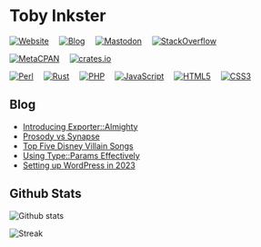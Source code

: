 # Toby Inkster

[![Website](https://img.shields.io/badge/web-toby.ink-4b7d2b)](https://toby.ink/)
 [![Blog](https://img.shields.io/badge/blog-toby.ink/blog-62225a?logo=wordpress)](https://toby.ink/blog/)
 [![Mastodon](https://img.shields.io/mastodon/follow/109586327020084318?domain=https%3A%2F%2Ftoots.toby.ink&style=social)](https://toots.toby.ink/@tobyink)
 [![StackOverflow](https://img.shields.io/stackexchange/stackoverflow/r/1990570?logo=stackexchange)](https://stackoverflow.com/users/1990570/tobyink)
 
 [![MetaCPAN](https://img.shields.io/badge/cpan-tobyink-222233?logo=perl&logoColor=9999ff)](https://metacpan.org/author/TOBYINK)
  [![crates.io](https://img.shields.io/badge/crates.io-tobyink-224422?logo=rust)](https://crates.io/users/tobyink)

[![Perl](https://img.shields.io/badge/perl-%2339457E.svg?style=for-the-badge&logo=perl&logoColor=white)](https://github.com/tobyink?tab=repositories&q=&type=&language=perl&sort=)
 [![Rust](https://img.shields.io/badge/rust-%23000000.svg?style=for-the-badge&logo=rust&logoColor=white)](https://github.com/tobyink?tab=repositories&q=&type=&language=rust&sort=)
 [![PHP](https://img.shields.io/badge/php-%23777BB4.svg?style=for-the-badge&logo=php&logoColor=white)](https://github.com/tobyink?tab=repositories&q=&type=&language=php&sort=)
 [![JavaScript](https://img.shields.io/badge/javascript-%23323330.svg?style=for-the-badge&logo=javascript&logoColor=%23F7DF1E)](#)
 [![HTML5](https://img.shields.io/badge/html5-%23E34F26.svg?style=for-the-badge&logo=html5&logoColor=white)](#)
 [![CSS3](https://img.shields.io/badge/css3-%231572B6.svg?style=for-the-badge&logo=css3&logoColor=white)](#)

## Blog

* [Introducing Exporter::Almighty](https://toby.ink/blog/2023/03/25/introducing-exporteralmighty/)
* [Prosody vs Synapse](https://toby.ink/blog/2023/03/08/prosody-vs-synapse/)
* [Top Five Disney Villain Songs](https://toby.ink/blog/2023/02/24/top-five-disney-villain-songs/)
* [Using Type::Params Effectively](https://toby.ink/blog/2023/02/17/using-typeparams-effectively/)
* [Setting up WordPress in 2023](https://toby.ink/blog/2023/02/07/setting-up-wordpress-in-2023/)

## Github Stats

![Github stats](https://github-readme-stats.vercel.app/api?username=tobyink&count_private=true&show_icons=true)

![Streak](https://streak-stats.demolab.com/?user=tobyink&type=png)

